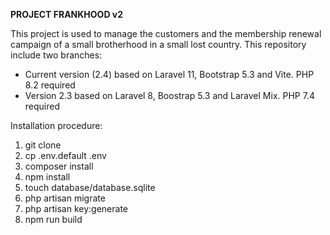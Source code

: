 **PROJECT FRANKHOOD v2**

This project is used to manage the customers and the membership renewal campaign of a small brotherhood in a small 
lost country.
This repository include two branches:
* Current version (2.4) based on Laravel 11, Bootstrap 5.3 and Vite. PHP 8.2 required
* Version 2.3 based on Laravel 8, Boostrap 5.3 and Laravel Mix. PHP 7.4 required

Installation procedure:
1. git clone 
2. cp .env.default .env 
3. composer install 
4. npm install 
5. touch database/database.sqlite 
6. php artisan migrate
7. php artisan key:generate
8. npm run build

